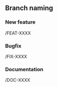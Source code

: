 ## Branch naming
### New feature
<username>/FEAT-XXXX

### Bugfix
<username>/FIX-XXXX

### Documentation
<username>/DOC-XXXX
